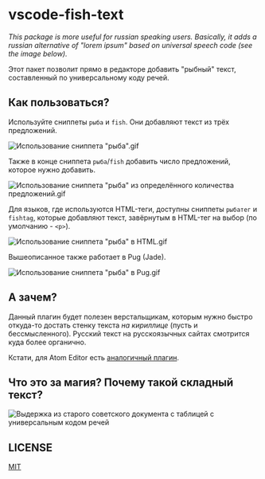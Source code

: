 # vscode-fish-text

_This package is more useful for russian speaking users. Basically, it adds a russian alternative of "lorem ipsum" based on universal speech code (see the image below)._

Этот пакет позволит прямо в редакторе добавить "рыбный" текст, составленный по универсальному коду речей.

## Как пользоваться?

Используйте сниппеты `рыба` и `fish`. Они добавляют текст из трёх предложений.

![Использование сниппета "рыба".gif](https://github.com/mamoruuu/vscode-fish-text/raw/main/.github/1.gif)

Также в конце сниппета `рыба`/`fish` добавить число предложений, которое нужно добавить.

![Использование сниппета "рыба" из определённого количества предложений.gif](https://github.com/mamoruuu/vscode-fish-text/raw/main/.github/2.gif)

Для языков, где используются HTML-теги, доступны сниппеты `рыбатег` и `fishtag`, которые добавляют текст, завёрнутым в HTML-тег на выбор (по умолчанию - `<p>`).

![Использование сниппета "рыба" в HTML.gif](https://github.com/mamoruuu/vscode-fish-text/raw/main/.github/3-html.gif)

Вышеописанное также работает в Pug (Jade).

![Использование сниппета "рыба" в Pug.gif](https://github.com/mamoruuu/vscode-fish-text/raw/main/.github/4-pug.gif)

## А зачем?

Данный плагин будет полезен верстальщикам, которым нужно быстро откуда-то достать стенку текста *на кириллице* (пусть и бессмысленного). Русский текст на русскоязычных сайтах смотрится куда более органично.

Кстати, для Atom Editor есть [аналогичный плагин](https://atom.io/packages/fish-text).

## Что это за магия? Почему такой складный текст?

![Выдержка из старого советского документа с таблицей с универсальным кодом речей](https://github.com/mamoruuu/vscode-fish-text/raw/main/.github/fish-text-sample.jpg)

## LICENSE

[MIT](LICENSE.md)
